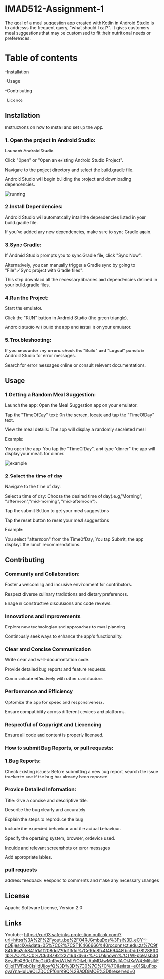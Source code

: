 # IMAD512-Assignment-1

The goal of a meal suggestion app created with Kotlin in Android Studio is to addresss the frequent query, "what should I eat?".
It gives customers meal suggestions that may be customised to fit their nutritional needs or preferences.

# Table of contents
-Installation

-Usage

-Contributing

-Licence

## Installation

Instructions on how to install and set up the App.
### 1. Open the project in Android Studio:

   Launach Android Studio

   Click "Open" or "Open an existing Android Studio Project".

   Navigate to the project directory and select the build.gradle file.

   Android Studio will begin building the project and downloading dependencies.

   ![running](https://github.com/user-attachments/assets/24c5e9ca-3b8c-4d02-b210-3bdc1fcbf302)


  ### 2.Install Dependencies:

   Android Studio will automatically intall the dependencies listed in your build.gradle file.

   If you've added any new dependencies, make sure to sync Gradle again.
   
   ### 3.Sync Gradle:

   If Android Studio prompts you to sync Gradle file, click "Sync Now".

   Alternatively, you can manually trigger a Gradle sync by going to "File">"Sync project with Gradle files".

   This step downlaod all the necessary libraries and dependencies defined in your build.gradle files.

   ### 4.Run the Project:

Start the emulator.

Click the "RUN" button in Android Studio (the green triangle).

Android studio will build the app and install it on your emulator.

### 5.Troubleshooting:

If you encounter any errors. check the "Build" and "Logcat" panels in Android Studio for error messages.

Search for error messages online or consult relevent documentations.

## Usage

### 1.Getting a Random Meal Suggestion:

Launch the app: Open the Meal Suggestion app on your emulator.

Tap the "TimeOfDay" text: On the screen, locate and tap the "TimeOfDay" text.

View the meal details: The app will display a randomly seceleted meal

Example:

You open the app, You tap the "TimeOfDay", and type 'dinner" 
the app will display your meals for dinner.

![example](https://github.com/user-attachments/assets/26d87596-4be2-42ce-9002-770faaac1c9d)


### 2.Select the time of day

Navigate to the time of day.

Select a time of day: Choose the desired time of day(.e.g,"Morning", "afternoon","mid-morning", "mid-afternoon").

Tap the submit Button to get your meal suggestions 

Tap the reset button to reset your meal suggestions

Example:

You select "afternoon" from the TimeOfDay, You tap Submit, 
the app displays the lunch recommendations.

## Contributing

### Community and Collaboration:

Foster a welcoming and inclusive environment for contributors.

Respect diverse culinary tradidtions and dietary preferences.

Enage in constructive discussions and code reviews.

### Innovations and Improvements

Explore new technologies and approaches to meal planning.

Continously seek ways to enhance the app's functionality.

### Clear amd Concise Communication

Write clear and well-documantation code.

Provide detailed bug reports and feature requests.

Communicate effectively with other contributors.

### Performance and Efficiency

Optomize the app for speed and responsiveness.

Ensure compatibility across different devices and platforms.

### Respectful of Copyright and Liecencing:

Ensure all code and content is properly licensed.

### How to  submit Bug Reports, or pull requests:

### 1.Bug Reports:

Check existing issues: Before submitting a new bug report, search the issue tracker to see if the bug has already been reported.

### Provide Detailed Information:
Title: Give a concise and descriptive title.

Describe the bug clearly and accurately

Explain the steps to reproduce the bug

Include the expected behaviour and the actual behaviour.

Specify the opertaing system, browser, ordevice used.

Inculde and relevant screenshots or error messages

Add appropriate lables.

### pull requests

address feedback: Respond to comments and make any necessary changes

## License

Apache Software License, Version 2.0

## Links

Youtube:
https://eur03.safelinks.protection.outlook.com/?url=https%3A%2F%2Fyoutu.be%2FO4RJGmbuDos%3Fsi%3D_eCYH-nOEjesdIXv&data=05%7C02%7CST10466666%40rcconnect.edu.za%7C9f841d6a2c584151a1f208dd720d13dd%7Ce10c8f44f469448fbc0dd781288ff01b%7C0%7C0%7C638792122716474667%7CUnknown%7CTWFpbGZsb3d8eyJFbXB0eU1hcGkiOnRydWUsIlYiOiIwLjAuMDAwMCIsIlAiOiJXaW4zMiIsIkFOIjoiTWFpbCIsIldUIjoyfQ%3D%3D%7C0%7C%7C%7C&sdata=e01SjLuFbpoyaYnaHuIUeCLZQCCFf6nrK9Q%2BAQDiMOE%3D&reserved=0

















   
   
   
